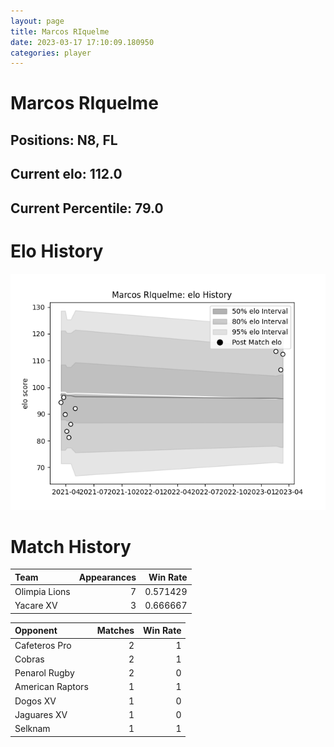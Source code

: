 ```yaml
---  
layout: page  
title: Marcos RIquelme  
date: 2023-03-17 17:10:09.180950  
categories: player  
---
```

# Marcos RIquelme

## Positions: N8, FL

## Current elo: 112.0

## Current Percentile: 79.0

# Elo History


![elo history](history_MarcosRIquelme.png)
# Match History


| Team          |   Appearances |   Win Rate |
|:--------------|--------------:|-----------:|
| Olimpia Lions |             7 |   0.571429 |
| Yacare XV     |             3 |   0.666667 |

| Opponent         |   Matches |   Win Rate |
|:-----------------|----------:|-----------:|
| Cafeteros Pro    |         2 |          1 |
| Cobras           |         2 |          1 |
| Penarol Rugby    |         2 |          0 |
| American Raptors |         1 |          1 |
| Dogos XV         |         1 |          0 |
| Jaguares XV      |         1 |          0 |
| Selknam          |         1 |          1 |